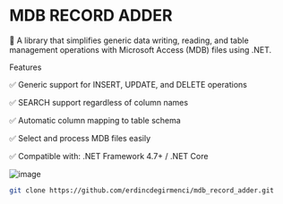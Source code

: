 # MDB RECORD ADDER

🚀 A library that simplifies generic data writing, reading, and table management operations with Microsoft Access (MDB) files using .NET.

Features

✅ Generic support for INSERT, UPDATE, and DELETE operations

✅ SEARCH support regardless of column names

✅ Automatic column mapping to table schema

✅ Select and process MDB files easily

✅ Compatible with: .NET Framework 4.7+ / .NET Core

![image](https://github.com/user-attachments/assets/c12daff4-20c9-4059-89c7-1d14e59ed352)

```bash
git clone https://github.com/erdincdegirmenci/mdb_record_adder.git

